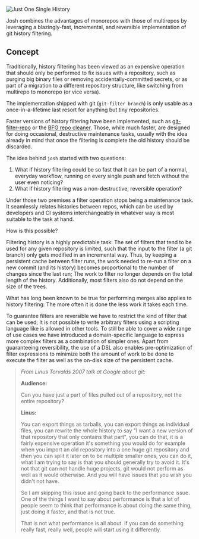 ![Just One Single History](../banner.png)

Josh combines the advantages of monorepos with those of multirepos by leveraging a blazingly-fast,
incremental, and reversible implementation of git history filtering.

## Concept

Traditionally, history filtering has been viewed as an expensive operation that should only be
performed to fix issues with a repository, such as purging big binary files or removing
accidentally-committed secrets, or as part of a migration to a different repository structure, like
switching from multirepo to monorepo (or vice versa).

The implementation shipped with git (`git-filter branch`) is only usable as a once-in-a-lifetime
last resort for anything but tiny repositories.

Faster versions of history filtering have been implemented, such as
[git-filter-repo](https://github.com/newren/git-filter-repo) or the
[BFG repo cleaner](https://rtyley.github.io/bfg-repo-cleaner/). Those, while much faster, are
designed for doing occasional, destructive maintenance tasks, usually with the idea already in mind
that once the filtering is complete the old history should be discarded.

The idea behind `josh` started with two questions:

1. What if history filtering could be so fast that it can be part of a normal, everyday workflow,
   running on every single push and fetch without the user even noticing?
2. What if history filtering was a non-destructive, reversible operation?

Under those two premises a filter operation stops being a maintenance task. It seamlessly relates
histories between repos, which can be used by developers and CI systems interchangeably in whatever
way is most suitable to the task at hand.

How is this possible?

Filtering history is a highly predictable task: The set of filters that tend to be used for any
given repository is limited, such that the input to the filter (a git branch) only gets modified in
an incremental way. Thus, by keeping a persistent cache between filter runs, the work needed to
re-run a filter on a new commit (and its history) becomes proportional to the number of changes
since the last run; The work to filter no longer depends on the total length of the history.
Additionally, most filters also do not depend on the size of the trees.

What has long been known to be true for performing merges also applies to history filtering: The
more often it is done the less work it takes each time.

To guarantee filters are reversible we have to restrict the kind of filter that can be used; It is
not possible to write arbitrary filters using a scripting language like is allowed in other tools.
To still be able to cover a wide range of use cases we have introduced a domain-specific language to
express more complex filters as a combination of simpler ones. Apart from guaranteeing
reversibility, the use of a DSL also enables pre-optimization of filter expressions to minimize both
the amount of work to be done to execute the filter as well as the on-disk size of the persistent
cache.


>*_From Linus Torvalds 2007 talk at Google about git:_*
>
>**Audience:**
>
>Can you have just a part of files pulled out of a repository, not the entire repository?
>
>**Linus:**
>
>You can export things as tarballs, you can export things as individual files, you can rewrite the
>whole history to say "I want a new version of that repository that only contains that part", you
>can do that, it is a fairly expensive operation it's something you would do for example when you
>import an old repository into a one huge git repository and then you can split it later on to be
>multiple smaller ones, you can do it, what I am trying to say is that you should generally try to
>avoid it. It's not that git can not handle huge projects, git would not perform as well as it would
>otherwise. And you will have issues that you wish you didn't not have.
>
>So I am skipping this issue and going back to the performance issue. One of the things I want to
>say about performance is that a lot of people seem to think that performance is about doing the
>same thing, just doing it faster, and that is not true.
>
>That is not what performance is all about. If you can do something really fast, really well, people
>will start using it differently.
> 
